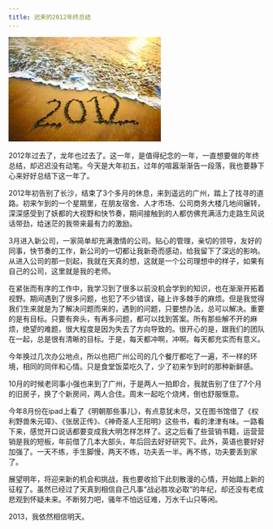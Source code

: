 ```yaml
---
title: 迟来的2012年终总结
---
```


![2012](/img/2013-02-15.jpg "2012")

2012年过去了，龙年也过去了。这一年，是值得纪念的一年，一直想要做的年终总结，却迟迟没有动笔。今天是大年初五，过年的喧嚣渐渐告一段落，我也要静下心来好好总结下这一年了。

 

2012年初告别了长沙，结束了3个多月的休息，来到遥远的广州，踏上了找寻的道路。初来乍到的一个星期里，在朋友宿舍、人才市场、公司商务大楼几地间辗转，深深感受到了妖都的大视野和快节奏，期间接触到的人都仿佛充满活力走路生风说话带劲，给迷茫的我带来最有力的激励。

3月进入新公司，一家简单却充满激情的公司。贴心的管理，亲切的领导，友好的同事，快节奏的工作，新公司的一切都让我新奇而感动，给我留下了深远的影响。从进入公司的那一刻起，我就在天真的想，这就是一个公司理想中的样子，如果有自己的公司，这里就是我的老师。

在紧张而有序的工作中，我学习到了很多以前没机会学到的知识，也在渐渐开拓着视野。期间遇到了很多问题，也犯了不少错误，碰上许多棘手的麻烦。但是我觉得我们生来就是为了解决问题而来的，遇到的问题，只要想办法，总可以解决。重要的是有目标。只要有奔头，有再多问题，都可以找到答案。所有那些解不开的麻烦，绝望的难题，很大程度是因为失去了方向导致的。很开心的是，跟我们的团队在一起，总是很有清晰的目标。于是，每天都冲啊，冲啊。每天都充实而有意义。

今年换过几次办公地点，所以也把广州公司的几个餐厅都吃了一遍，不一样的环境，相同的同伴和心情。只是食堂饭菜吃久了，少了初来乍到时的那种新鲜感。

10月的时候老同事小强也来到了广州，于是两人一拍即合，我就告别了住了7个月的旧房子，换了个新房间，两人合住。周末一起吃个烧烤，倒也舒服惬意。

今年8月份在ipad上看了《明朝那些事儿》，有点意犹未尽，又在图书馆借了《权利野兽朱元璋》、《张居正传》、《神奇圣人王阳明》这些书，看的津津有味。一路看下来，感觉开口说话都要变成我大明怎样怎样了。这之后看了些营销书籍，运营营销是我的短板，年前借了几本大部头，年后回去好好研究下。此外，英语也要好好加强了。一天不练，手生脚慢，两天不练，功夫丢一半。再不练，功夫要丢到家了。

 

展望明年，将迎来新的机会和挑战，我也要收拾下此刻散漫的心情，开始踏上新的征程了。虽然已经过了天真到相信自己凡事“战必胜攻必取”的年纪，却还没有老成悲观到怀疑未来。不断努力吧，骚年不怕远征难，万水千山只等闲。

2013，我依然相信明天。